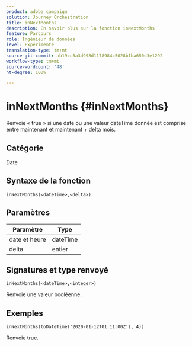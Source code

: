 ```yaml
---
product: adobe campaign
solution: Journey Orchestration
title: inNextMonths
description: En savoir plus sur la fonction inNextMonths
feature: Parcours
role: Ingénieur de données
level: Expérimenté
translation-type: tm+mt
source-git-commit: ab19cc5a3d998d1178984c5028b1ba650d3e1292
workflow-type: tm+mt
source-wordcount: '48'
ht-degree: 100%

---
```



# inNextMonths {#inNextMonths}

Renvoie « true » si une date ou une valeur dateTime donnée est comprise entre maintenant et maintenant + delta mois.

## Catégorie

Date

## Syntaxe de la fonction

`inNextMonths(<dateTime>,<delta>)`

## Paramètres

| Paramètre | Type |
|-----------|------------------|
| date et heure | dateTime |
| delta | entier |

## Signatures et type renvoyé

`inNextMonths(<dateTime>,<integer>)`

Renvoie une valeur booléenne.

## Exemples

`inNextMonths(toDateTime('2020-01-12T01:11:00Z'), 4))`

Renvoie true.

